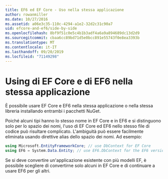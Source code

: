 ```yaml
---
title: EF6 ed EF Core - Uso nella stessa applicazione
author: rowanmiller
ms.date: 10/27/2016
ms.assetid: a06e3c35-110c-4294-a1e2-32d2c31c90a7
uid: efcore-and-ef6/side-by-side
ms.openlocfilehash: 8bf9f51c0e5c4b1b3adf4a6a9a894689dc13d2d9
ms.sourcegitcommit: cbaa6cc89bd71d5e0bcc891e55743f0e8ea3393b
ms.translationtype: MT
ms.contentlocale: it-IT
ms.lasthandoff: 09/20/2019
ms.locfileid: "71149298"
---
```

# <a name="using-ef-core-and-ef6-in-the-same-application"></a>Using di EF Core e di EF6 nella stessa applicazione

È possibile usare EF Core e EF6 nella stessa applicazione o nella stessa libreria installando entrambi i pacchetti NuGet.

Poiché alcuni tipi hanno lo stesso nome in EF Core e in EF6 e si distinguono solo per lo spazio dei nomi, l'uso di EF Core ed EF6 nello stesso file di codice può risultare complicato. L'ambiguità può essere facilmente eliminata usando direttive alias dello spazio dei nomi. Ad esempio:

``` csharp
using Microsoft.EntityFrameworkCore; // use DbContext for EF Core
using EF6 = System.Data.Entity; // use EF6.DbContext for the EF6 version
```

Se si deve convertire un'applicazione esistente con più modelli EF, è possibile scegliere di convertirne solo alcuni in EF Core e di continuare a usare EF6 per gli altri.
